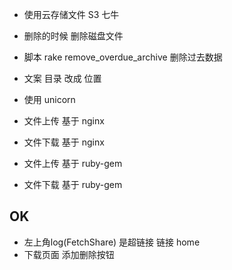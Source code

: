 
+ 使用云存储文件 S3 七牛

+ 删除的时候 删除磁盘文件
+ 脚本 rake remove_overdue_archive 删除过去数据
+ 文案 目录 改成 位置
+ 使用 unicorn

+ 文件上传 基于 nginx
+ 文件下载 基于 nginx

+ 文件上传 基于 ruby-gem
+ 文件下载 基于 ruby-gem

OK
-------------------
+ 左上角log(FetchShare) 是超链接 链接 home
+ 下载页面 添加删除按钮

